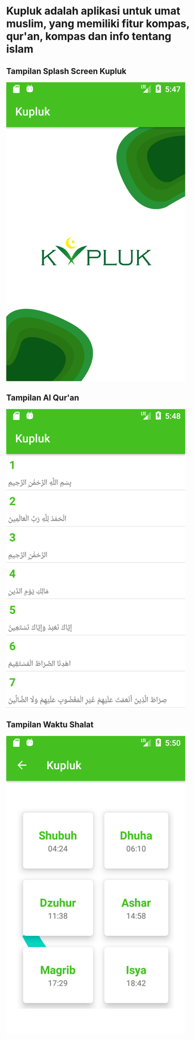 # Kupluk adalah aplikasi untuk umat muslim, yang memiliki fitur kompas, qur'an, kompas dan info tentang islam

## Tampilan Splash Screen Kupluk
![Splash Kupluk](image/splash.png) 

## Tampilan Al Qur'an
![Al Qur'an](image/al_quran.png) 

## Tampilan Waktu Shalat
![Waktu Shalat](image/waktu_shalat.png) 
